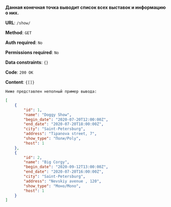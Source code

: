 **Данная конечная точка выводит список всех выставок и информацию о них.**

**URL**: `/show/`

**Method**: `GET`

**Auth required**: `No`

**Permissions required**: `No`

**Data constraints**: `{}`

**Code**: `200 OK`

**Content**: `{[]}`

`Ниже представлен неполный пример вывода:`

``` json
[
    {
        "id": 1,
        "name": "Doggy Show",
        "begin_date": "2020-07-20T12:00:00Z",
        "end_date": "2020-07-20T18:00:00Z",
        "city": "Saint-Petersburg",
        "address": "Tipanova street, 7",
        "show_type": "Поли/Poly",
        "host": 1
    },
    {
        "id": 2,
        "name": "Big Corgy",
        "begin_date": "2020-09-12T13:00:00Z",
        "end_date": "2020-07-20T16:00:00Z",
        "city": "Saint-Petersburg",
        "address": "Nevskiy avenue , 120",
        "show_type": "Моно/Mono",
        "host": 1
    }
]
```